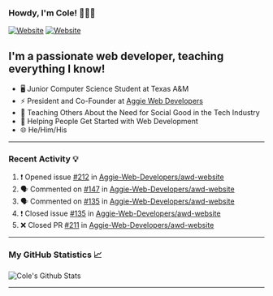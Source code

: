### Howdy, I'm Cole! 🤠🏳️‍🌈

[![Website](https://img.shields.io/website?label=aggiedevelopers.com&style=for-the-badge&url=https%3A%2F%2Faggiedevelopers.com)](https://aggiedevelopers.com)
[![Website](https://img.shields.io/website?label=coledc.com&style=for-the-badge&url=https%3A%2F%2Fcoledc.com)](https://coledc.com)

## I'm a passionate web developer, teaching everything I know!

- 🖥️ Junior Computer Science Student at Texas A&M
- ⚡ President and Co-Founder at [Aggie Web Developers](https://www.aggiedevelopers.com)
- 💙 Teaching Others About the Need for Social Good in the Tech Industry
- 🚀 Helping People Get Started with Web Development
- 🌐 He/Him/His

---

### Recent Activity 💡

<!--START_SECTION:activity-->

1. ❗️ Opened issue [#212](https://github.com/Aggie-Web-Developers/awd-website/issues/212) in [Aggie-Web-Developers/awd-website](https://github.com/Aggie-Web-Developers/awd-website)
2. 🗣 Commented on [#147](https://github.com/Aggie-Web-Developers/awd-website/issues/147) in [Aggie-Web-Developers/awd-website](https://github.com/Aggie-Web-Developers/awd-website)
3. 🗣 Commented on [#135](https://github.com/Aggie-Web-Developers/awd-website/issues/135) in [Aggie-Web-Developers/awd-website](https://github.com/Aggie-Web-Developers/awd-website)
4. ❗️ Closed issue [#135](https://github.com/Aggie-Web-Developers/awd-website/issues/135) in [Aggie-Web-Developers/awd-website](https://github.com/Aggie-Web-Developers/awd-website)
5. ❌ Closed PR [#211](https://github.com/Aggie-Web-Developers/awd-website/pull/211) in [Aggie-Web-Developers/awd-website](https://github.com/Aggie-Web-Developers/awd-website)
<!--END_SECTION:activity-->

---

### My GitHub Statistics 📈

<img alt="Cole's Github Stats" src="https://github-readme-stats.codestackr.vercel.app/api?username=cdconn00&show_icons=true&hide_border=true&theme=tokyonight&count_private=true" />

---
